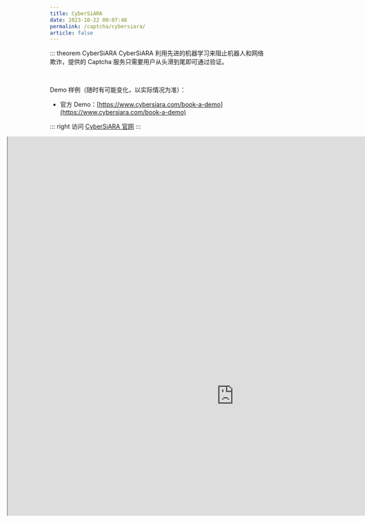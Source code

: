 ```yaml
---
title: CyberSiARA
date: 2023-10-22 00:07:48
permalink: /captcha/cybersiara/
article: false
---
```


::: theorem CyberSiARA
CyberSiARA 利用先进的机器学习来阻止机器人和网络欺诈，提供的 Captcha 服务只需要用户从头滑到尾即可通过验证。

<br>

Demo 样例（随时有可能变化，以实际情况为准）：
<br>

- 官方 Demo：[https://www.cybersiara.com/book-a-demo](https://www.cybersiara.com/book-a-demo)<Badge text="本页使用" type="error" vertical="middle"/>

::: right
访问 [CyberSiARA 官网](https://www.cybersiara.com/)
:::

<style>
    .wrapper-cybersiara {
        width: 1050px;
        height: 880px;
        position: relative;
        overflow: hidden;
        margin-left: -100px;
    }
    .wrapper-cybersiara iframe {
        position: absolute;
        margin-top: -100px;
        /* margin-left: -300px; */
        width: 1050px;
        height: 1400px;
    }
</style>

<div class="wrapper-cybersiara">
    <iframe src="https://www.cybersiara.com/book-a-demo" scrolling="no"></iframe>
</div>
